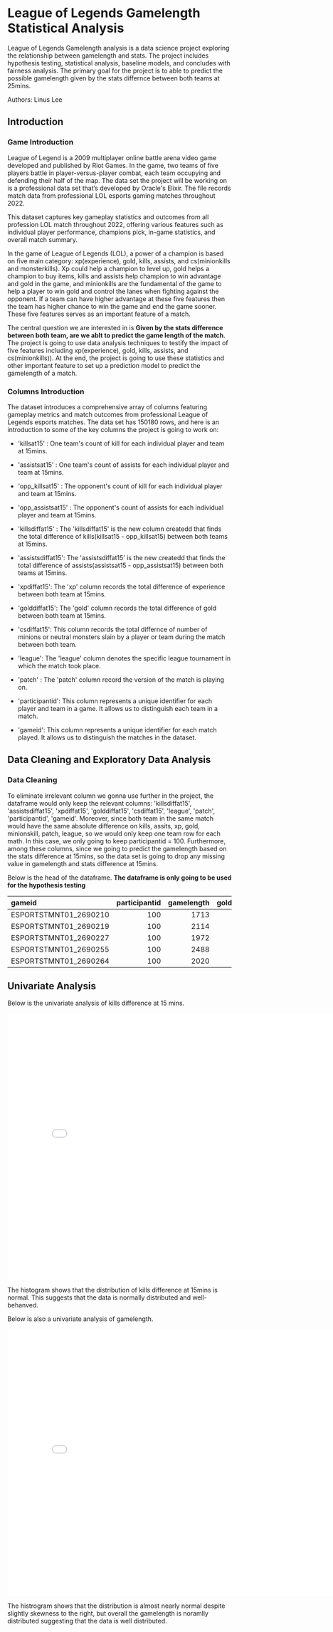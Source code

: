 # League of Legends Gamelength Statistical Analysis

League of Legends Gamelength analysis is a data science project exploring the relationship between gamelength and stats. The project includes hypothesis testing, statistical analysis, baseline models, and concludes with fairness analysis. The primary goal for the project is to able to predict the possible gamelength given by the stats differnce between both teams at 25mins. 

Authors: Linus Lee

## Introduction
### Game Introduction
League of Legend is a 2009 multiplayer online battle arena video game developed and published by Riot Games. In the game, two teams of five players battle in player-versus-player combat, each team occupying and defending their half of the map. The data set the project will be working on is a professional data set that’s developed by Oracle's Elixir. The file records match data from professional LOL esports gaming matches throughout 2022. 

This dataset captures key gameplay statistics and outcomes from all profession LOL match throughout 2022, offering various features such as individual player performance, champions pick, in-game statistics, and overall match summary.

In the game of League of Legends (LOL), a power of a champion is based on five main category: xp(experience), gold, kills, assists, and cs(minionkills and monsterkills). Xp could help a champion to level up, gold helps a champion to buy items, kills and assists help champion to win advantage and gold in the game, and minionkills are the fundamental of the game to help a player to win gold and control the lanes when fighting against the opponent. If a team can have higher advantage at these five features then the team has higher chance to win the game and end the game sooner. These five features serves as an important feature of a match. 

The central question we are interested in is **Given by the stats difference between both team, are we ablt to predict the game length of the match**. The project is going to use data analysis techniques to testify the impact of five features including xp(experience), gold, kills, assists, and cs(minionkills)). At the end, the project is going to use these statistics and other important feature to set up a prediction model to predict the gamelength of a match.

### Columns Introduction
The dataset introduces a comprehensive array of columns featuring gameplay metrics and match outcomes from professional League of Legends esports matches. The data set has 150180 rows, and here is an introduction to some of the key columns the project is going to work on:

- 'killsat15' : One team's count of kill for each individual player and team at 15mins.

- 'assistsat15' : One team's count of assists for each individual player and team at 15mins.

- 'opp_killsat15' : The opponent's count of kill for each individual player and team at 15mins.

- 'opp_assistsat15' : The opponent's count of assists for each individual player and team at 15mins.
  
- 'killsdiffat15' : The 'killsdiffat15' is the new column createdd that finds the total difference of kills(killsat15 - opp_killsat15) between both teams at 15mins.

- 'assistsdiffat15': The 'assistsdiffat15' is the new createdd that finds the total difference of assists(assistsat15 - opp_assistsat15) between both teams at 15mins.

- 'xpdiffat15': The 'xp' column records the total difference of experience between both team at 15mins.

- 'golddiffat15': The 'gold' column records the total difference of gold between both team at 15mins.

- 'csdiffat15': This column records the total differnce of number of minions or neutral monsters slain by a player or team during the match between both team.
  
- 'league': The 'league' column denotes the specific league tournament in which the match took place.

- 'patch' : The 'patch' column record the version of the match is playing on.

- 'participantid': This column represents a unique identifier for each player and team in a game. It allows us to distinguish each team in a match.

- 'gameid': This column represents a unique identifier for each match played. It allows us to distinguish the matches in the dataset.
  
## Data Cleaning and Exploratory Data Analysis
### Data Cleaning
To eliminate irrelevant column we gonna use further in the project, the dataframe would only keep the relevant columns: 'killsdiffat15', 'assistsdiffat15', 'xpdiffat15', 'golddiffat15', 'csdiffat15', 'league', 'patch', 'participantid', 'gameid'. Moreover, since both team in the same match would have the same absolute difference on kills, assits, xp, gold, minionskill, patch, league, so we would only keep one team row for each math. In this case, we only going to keep participantid = 100. Furthermore, among these columns, since we going to predict the gamelength based on the stats difference at 15mins, so the data set is going to drop any missing value in gamelength and stats difference at 15mins.  

Below is the head of the dataframe. **The dataframe is only going to be used for the hypothesis testing**

| gameid                |   participantid |   gamelength |   golddiffat15 |   xpdiffat15 |   csdiffat15 |   killsdiffat15 |   assistsdiffat15 |
|:----------------------|----------------:|-------------:|---------------:|-------------:|-------------:|----------------:|------------------:|
| ESPORTSTMNT01_2690210 |             100 |         1713 |            107 |        -1617 |          -23 |              -1 |                -8 |
| ESPORTSTMNT01_2690219 |             100 |         2114 |          -1763 |         -906 |          -22 |              -2 |                -2 |
| ESPORTSTMNT01_2690227 |             100 |         1972 |           1191 |         2298 |           15 |               2 |                 7 |
| ESPORTSTMNT01_2690255 |             100 |         2488 |            550 |        -1259 |          -40 |               2 |                 6 |
| ESPORTSTMNT01_2690264 |             100 |         2020 |           1478 |          204 |           -9 |               0 |                 4 |


## Univariate Analysis
Below is the univariate analysis of kills difference at 15 mins.

<iframe
  src="assets/univariate_kill.html"
  width="800"
  height="600"
  frameborder="0"
></iframe>

The histogram shows that the distribution of kills difference at 15mins is normal. This suggests that the data is normally distributed and well-behanved.

Below is also a univariate analysis of gamelength.

<iframe
  src="assets/univariate_game_length.html"
  width="800"
  height="600"
  frameborder="0"
></iframe>

The histrogram shows that the distribution is almost nearly normal despite slightly skewness to the right, but overall the gamelength is noramlly distributed 
suggesting that the data is well distributed.
